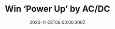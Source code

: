 ---
campaign-uuid: "c-068bd64c-6da8-4e9d-ac93-3c0a258a27a4"
type: "Competition"
category: "Music"
date: "2020-11-23T06:00:00.000Z"
end-date: "2020-12-10T23:59:00.000Z"
disable-form: false
is_promoted: false
has_entry_page: true
title: "Win ‘Power Up’ by AC/DC"
competition-description: "<p>’Power Up’ is the long awaited new album from AC/DC and\
  \ the band's 17th studio album. A record where they maintain their signature sound\
  \ and all of its powerful hallmarks.</p>\n<p>We are giving away a copy to one lucky\
  \ member. Click below for a chance to win.</p>\n"
hero-header: "Win ‘Power Up’ by AC/DC"
terms-confirmation: "N/A"
banner-img: "https://assets.expresslyapp.com/asset-7e911933-4874-44d4-9cc4-b3361013d73b.jpg"
logo-left-href: "aaa.nme.com"
logo-left-image: "https://assets.expresslyapp.com/asset-9df6e1b7-161b-4c51-a0aa-283d976e643f.jpg"
logo-left-title: "NME AAA"
bg-image-hero: "https://assets.expresslyapp.com/asset-b335a284-5bc3-43fb-acd7-2aff995748fb.jpg"
bg-image-first: "https://assets.expresslyapp.com/asset-e4ba5525-e56e-47de-857d-2395cdeadf46.jpg"
section1-content: "<p>’Power Up’ is the long awaited new album from AC/DC, and the\
  \ band's 17th studio album. For this new album, the band reunited with producer\
  \ Brendan O’Brien. Charged up for the next decade, AC/DC cut twelve new tracks for\
  \ the album, proudly maintaining their signature sound and all of its powerful hallmarks.</p>\n\
  <p>Click below for a chance to win.</p>\n"
entry-title: "Win ‘Power Up’ by AC/DC"
entry-content: "<p>Enter the draw to win ‘Power Up’ by AC/DC by completing the form\
  \ below before 23:59 on the 10th of December 2020.</p>\n"
has-winner: false
prize-description: "‘Power Up’ by AC/DC"
special-conditions: "Multiple entries are allowed up to one every day.\r\n\r\nThis\
  \ competition is also available on: https://club.expressly.io/competitions/\r\n\
  power-up-ac-dc"
country-restrictions:
- "GB"
---